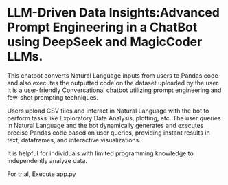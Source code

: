 # LLM-Driven Data Insights:Advanced Prompt Engineering in a ChatBot using DeepSeek and MagicCoder LLMs.

This chatbot converts Natural Language inputs from users to Pandas code and also executes the outputted code on the dataset uploaded by the user. It is a user-friendly Conversational chatbot utilizing prompt engineering and few-shot prompting techniques.

Users upload CSV files and interact in Natural Language with the bot to perform tasks like Exploratory Data Analysis, plotting, etc. The user queries in Natural Language and the bot dynamically generates and executes precise Pandas code based on user queries, providing instant results in text, dataframes, and interactive visualizations.

It is helpful for individuals with limited programming knowledge to independently analyze data.

For trial, Execute app.py 

